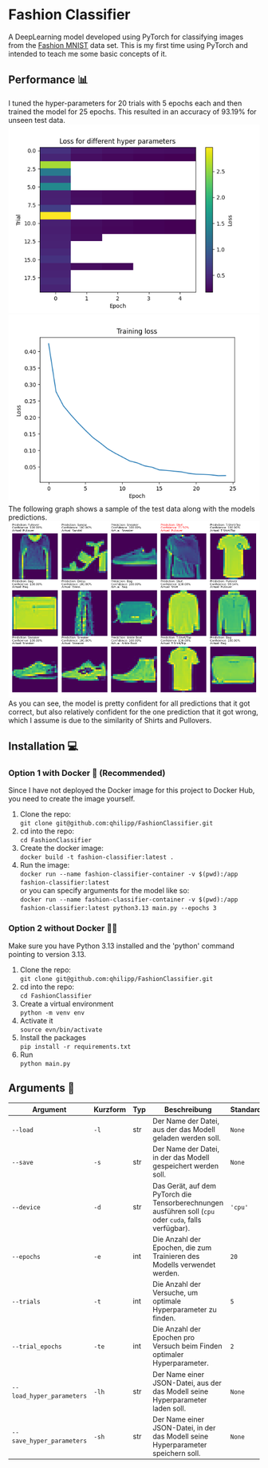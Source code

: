 # Fashion Classifier
A DeepLearning model developed using PyTorch for classifying images from the [Fashion MNIST](https://github.com/zalandoresearch/fashion-mnist) data set.
This is my first time using PyTorch and intended to teach me some basic concepts of it.

## Performance 📊
I tuned the hyper-parameters for 20 trials with 5 epochs each and then trained the model for 25 epochs.
This resulted in an accuracy of 93.19% for unseen test data.
![Trials](graphs/Trials.png) ![Loss](graphs/Loss.png)
The following graph shows a sample of the test data along with the models predictions.
![Sample](graphs/Sample.png)
As you can see, the model is pretty confident for all predictions that it got correct, but also relatively confident for the one 
prediction that it got wrong, which I assume is due to the similarity of Shirts and Pullovers.

## Installation 💻
### Option 1 with Docker 🐳 (Recommended)
Since I have not deployed the Docker image for this project to Docker Hub, you need to create the image yourself.
1. Clone the repo:  
`git clone git@github.com:qhilipp/FashionClassifier.git`
2. cd into the repo:  
`cd FashionClassifier`
3. Create the docker image:  
`docker build -t fashion-classifier:latest .`
4. Run the image:  
`docker run --name fashion-classifier-container -v $(pwd):/app fashion-classifier:latest`  
or you can specify arguments for the model like so:  
`docker run --name fashion-classifier-container -v $(pwd):/app fashion-classifier:latest python3.13 main.py --epochs 3`

### Option 2 without Docker 🐳❌
Make sure you have Python 3.13 installed and the 'python' command pointing to version 3.13.
1. Clone the repo:  
`git clone git@github.com:qhilipp/FashionClassifier.git`
2. cd into the repo:  
`cd FashionClassifier`
3. Create a virtual environment  
`python -m venv env`
4. Activate it  
`source evn/bin/activate`
5. Install the packages  
`pip install -r requirements.txt`
6. Run  
`python main.py`

## Arguments 🚀
| Argument                    | Kurzform | Typ   | Beschreibung                                                                                                    | Standardwert |
|-----------------------------|----------|-------|-----------------------------------------------------------------------------------------------------------------|--------------|
| `--load`                    | `-l`     | str   | Der Name der Datei, aus der das Modell geladen werden soll.                                                     | `None`       |
| `--save`                    | `-s`     | str   | Der Name der Datei, in der das Modell gespeichert werden soll.                                                  | `None`       |
| `--device`                  | `-d`     | str   | Das Gerät, auf dem PyTorch die Tensorberechnungen ausführen soll (`cpu` oder `cuda`, falls verfügbar).          | `'cpu'`      |
| `--epochs`                  | `-e`     | int   | Die Anzahl der Epochen, die zum Trainieren des Modells verwendet werden.                                        | `20`         |
| `--trials`                  | `-t`     | int   | Die Anzahl der Versuche, um optimale Hyperparameter zu finden.                                                  | `5`          |
| `--trial_epochs`            | `-te`    | int   | Die Anzahl der Epochen pro Versuch beim Finden optimaler Hyperparameter.                                        | `2`          |
| `--load_hyper_parameters`   | `-lh`    | str   | Der Name einer JSON-Datei, aus der das Modell seine Hyperparameter laden soll.                                  | `None`       |
| `--save_hyper_parameters`   | `-sh`    | str   | Der Name einer JSON-Datei, in der das Modell seine Hyperparameter speichern soll.                               | `None`       |

